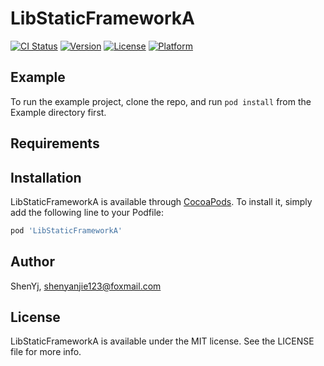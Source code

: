 # LibStaticFrameworkA

[![CI Status](https://img.shields.io/travis/ShenYj/LibStaticFrameworkA.svg?style=flat)](https://travis-ci.org/ShenYj/LibStaticFrameworkA)
[![Version](https://img.shields.io/cocoapods/v/LibStaticFrameworkA.svg?style=flat)](https://cocoapods.org/pods/LibStaticFrameworkA)
[![License](https://img.shields.io/cocoapods/l/LibStaticFrameworkA.svg?style=flat)](https://cocoapods.org/pods/LibStaticFrameworkA)
[![Platform](https://img.shields.io/cocoapods/p/LibStaticFrameworkA.svg?style=flat)](https://cocoapods.org/pods/LibStaticFrameworkA)

## Example

To run the example project, clone the repo, and run `pod install` from the Example directory first.

## Requirements

## Installation

LibStaticFrameworkA is available through [CocoaPods](https://cocoapods.org). To install
it, simply add the following line to your Podfile:

```ruby
pod 'LibStaticFrameworkA'
```

## Author

ShenYj, shenyanjie123@foxmail.com

## License

LibStaticFrameworkA is available under the MIT license. See the LICENSE file for more info.

